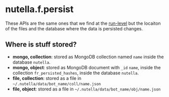 # nutella.f.persist
These APIs are the same ones that we find at the [run-level](nutella.persist.md) but the locaiton of the files and the database where the data is persisted changes.

## Where is stuff stored?
- **mongo, collection**: stored as MongoDB collection named `name` inside the database `nutella`. 
- **mongo, object**: stored as MongoDB document with `_id` `name`, inside the collection `fr_persisted_hashes`, inside the database `nutella`. 
- **file, collection**: stored as a file in `~/.nutella/data/bot_name/coll/name.json`
- **file, object**:  stored as a file in `~/.nutella/data/bot_name/obj/name.json`
